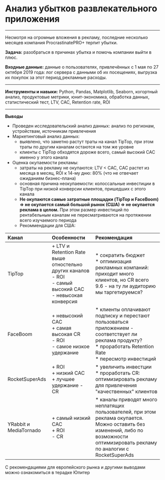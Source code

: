 # Анализ убытков развлекательного приложения

-----
Несмотря на огромные вложения в рекламу, последние несколько месяцев компания ProcrastinatePRO+ терпит убытки. 

**Задача:** разобраться в причинах убытка и помочь компании выйти в плюс.

**Входные данные:** данные о пользователях, привлечённых с 1 мая по 27 октября 2019 года: лог сервера с данными об их посещениях, выгрузка их покупок за этот период,рекламные расходы.

------

**Инструменты и навыки:** Python, Pandas, Matplotlib, Seaborn, когортный анализ, продуктовые метрики, юнит-экономика, обработка данных, статистический тест, LTV, CAC, Retention rate, ROI

-----
**Выводы**

* Проведен исследовательский анализ данных: анализ по регионам, устройствам, источникам привлечения
* Маркетинговый анализ данных:
  * выявлено, что заметно растут траты на канал TipTop, при этом траты по другим каналам остаются на том же уровне
  * клиенты с TipTop обходятся дороже всего, самый высокий САС именно у этого канала
* Оценка окупаемости рекламы:
  * затраты на рекламу не окупаются: LTV < CAC, САС растет из месяца в месяц, ROI к 14-му дню: 80% (что не отвечает ожиданиям бизнес-плана)
  * основная причина неокупаемости: колоссальные инвестиции в TipTop при низкой конверсии клиентов, пришедших с этого канала
  * **Не окупаются самые затратные площадки (TipTop и FaceBoom) => не окупается самый большой рынок (США) => не окупается реклама в целом.** При этом размер инвестиций по рентабельным каналам не пересматриваются на протяжении всего изучаемого периода
  * Рекоммендации для США:
 
|Канал|Особенности|Рекомендация|
|:------------- |:---------------| :-----------|  
|TipTop|+ LTV и Retention Rate выше отностельно других каналов <br /> - ROI <br /> - самый высокий САС<br />- невысокая конверсия|* cократить бюджет <br />* оптимизация рекламных компаний: приходит много клиентов, но CR всего 9.6  - на ту ли аудиторию мы таргетируемся? |
|FaceBoom|+ невысокий САС <br /> + самая высокая CR <br /> - ROI  <br /> - самое низкое удержание|* клиенты оплачивают подписку и перестают пользоваться приложением - соответствует ли реклама продукту?  <br /> * проработать Retention Rate  <br /> * пересмотр инвестиций|
|RocketSuperAds|+ ROI  <br /> + низкий САС <br /> + лучшее удержание - CR|* увеличить инвестции  <br /> * проработать CR: оптимизировать рекламу для привлечения "качественных" клиентов|
|YRabbit и MediaTornado|+ самый низкий САС <br /> + ROI <br /> - CR|* каналы приводят много неплатящих пользователей, при этом реклама окупается. Можно оставить без изменений, либо по возможности оптимизировать рекламу по аналогии с RocketSuperAds|

С рекомендациями для европейского рынка и другими выводами можно ознакомиться в терадке Юпитер
